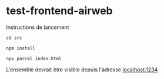 # test-frontend-airweb



Instructions de lancement 

``cd src`` 

``npm install``

``npx parcel index.html``

L'ensemble devrait être visible depuis l'adresse  [localhost:1234](URL) 
